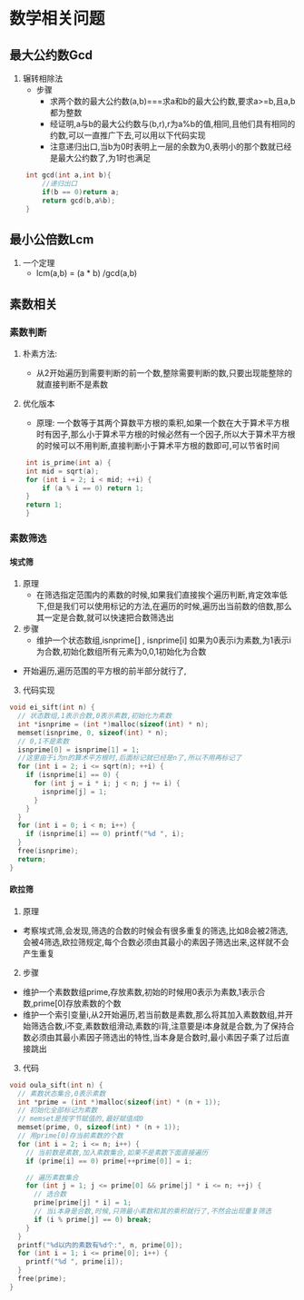 # 数学相关问题

## 最大公约数Gcd

1. 辗转相除法
	- 步骤
		* 求两个数的最大公约数(a,b)===求a和b的最大公约数,要求a>=b,且a,b都为整数
		* 经证明,a与b的最大公约数与(b,r),r为a%b的值,相同,且他们具有相同的约数,可以一直推广下去,可以用以下代码实现
		* 注意递归出口,当b为0时表明上一层的余数为0,表明小的那个数就已经是最大公约数了,为1时也满足

```C
	int gcd(int a,int b){
    	//递归出口
		if(b == 0)return a;
        return gcd(b,a%b);
	}
```

## 最小公倍数Lcm

1. 一个定理
	- lcm(a,b) = (a * b) /gcd(a,b)


## 素数相关

### 素数判断

1. 朴素方法:
	- 从2开始遍历到需要判断的前一个数,整除需要判断的数,只要出现能整除的就直接判断不是素数

2. 优化版本
	- 原理: 一个数等于其两个算数平方根的乘积,如果一个数在大于算术平方根时有因子,那么小于算术平方根的时候必然有一个因子,所以大于算术平方根的时候可以不用判断,直接判断小于算术平方根的数即可,可以节省时间

```C
	int is_prime(int a) {
  	int mid = sqrt(a);
  	for (int i = 2; i < mid; ++i) {
    	if (a % i == 0) return 1;
  	}
  	return 1;
	}
```

### 素数筛选

#### 埃式筛

1. 原理
	- 在筛选指定范围内的素数的时候,如果我们直接挨个遍历判断,肯定效率低下,但是我们可以使用标记的方法,在遍历的时候,遍历出当前数的倍数,那么其一定是合数,就可以快速把合数筛选出
2. 步骤
   - 维护一个状态数组,isnprime[] , isnprime[i] 如果为0表示i为素数,为1表示i为合数,初始化数组所有元素为0,0,1初始化为合数
 -  开始遍历,遍历范围的平方根的前半部分就行了,

3. 代码实现

```C
void ei_sift(int n) {
  // 状态数组,1表示合数,0表示素数,初始化为素数
  int *isnprime = (int *)malloc(sizeof(int) * n);
  memset(isnprime, 0, sizeof(int) * n);
  // 0,1不是素数
  isnprime[0] = isnprime[1] = 1;
  //这里由于i为n的算术平方根时,后面标记就已经是n了,所以不用再标记了
  for (int i = 2; i <= sqrt(n); ++i) {
    if (isnprime[i] == 0) {
      for (int j = i * i; j < n; j += i) {
        isnprime[j] = 1;
      }
    }
  }
  for (int i = 0; i < n; i++) {
    if (isnprime[i] == 0) printf("%d ", i);
  }
  free(isnprime);
  return;
}

```

#### 欧拉筛

1. 原理
  - 考察埃式筛,会发现,筛选的合数的时候会有很多重复的筛选,比如8会被2筛选,会被4筛选,欧拉筛规定,每个合数必须由其最小的素因子筛选出来,这样就不会产生重复

2. 步骤
  - 维护一个素数数组prime,存放素数,初始的时候用0表示为素数,1表示合数,prime[0]存放素数的个数
  - 维护一个索引变量i,从2开始遍历,若当前数是素数,那么将其加入素数数组,并开始筛选合数,i不变,素数数组滑动,素数的i背,注意要是i本身就是合数,为了保持合数必须由其最小素因子筛选出的特性,当本身是合数时,最小素因子乘了过后直接跳出

3. 代码

```C
void oula_sift(int n) {
  // 素数状态集合,0表示素数
  int *prime = (int *)malloc(sizeof(int) * (n + 1));
  // 初始化全部标记为素数
  // memset是按字节赋值的,最好赋值成0
  memset(prime, 0, sizeof(int) * (n + 1));
  // 用prime[0]存当前素数的个数
  for (int i = 2; i <= n; i++) {
    // 当前数是素数,加入素数集合,如果不是素数下面直接遍历
    if (prime[i] == 0) prime[++prime[0]] = i;

    // 遍历素数集合
    for (int j = 1; j <= prime[0] && prime[j] * i <= n; ++j) {
      // 选合数
      prime[prime[j] * i] = 1;
      // 当i本身是合数,时候,只筛最小素数和其的乘积就行了,不然会出现重复筛选
      if (i % prime[j] == 0) break;
    }
  }
  printf("%d以内的素数有%d个:", n, prime[0]);
  for (int i = 1; i <= prime[0]; i++) {
    printf("%d ", prime[i]);
  }
  free(prime);
}
```